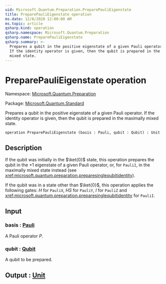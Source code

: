 ```yaml
---
uid: Microsoft.Quantum.Preparation.PreparePauliEigenstate
title: PreparePauliEigenstate operation
ms.date: 12/8/2020 12:00:00 AM
ms.topic: article
qsharp.kind: operation
qsharp.namespace: Microsoft.Quantum.Preparation
qsharp.name: PreparePauliEigenstate
qsharp.summary: >-
  Prepares a qubit in the positive eigenstate of a given Pauli operator.
  If the identity operator is given, then the qubit is prepared in the maximally
  mixed state.
---
```


# PreparePauliEigenstate operation

Namespace: [Microsoft.Quantum.Preparation](xref:Microsoft.Quantum.Preparation)

Package: [Microsoft.Quantum.Standard](https://nuget.org/packages/Microsoft.Quantum.Standard)


Prepares a qubit in the positive eigenstate of a given Pauli operator.If the identity operator is given, then the qubit is prepared in the maximallymixed state.

```qsharp
operation PreparePauliEigenstate (basis : Pauli, qubit : Qubit) : Unit
```


## Description

If the qubit was initially in the $\ket{0}$ state, this operation prepares thequbit in the $+1$ eigenstate of a given Pauli operator, or, for `PauliI`,in the maximally mixed state instead (see <xref:microsoft.quantum.preparation.preparesinglequbitidentity>).If the qubit was in a state other than $\ket{0}$, this operation applies the following gates:$H$ for `PauliX`, $HS$ for `PauliY`, $I$ for `PauliZ` and<xref:microsoft.quantum.preparation.preparesinglequbitidentity> for `PauliI`.

## Input

### basis : [Pauli](xref:microsoft.quantum.lang-ref.pauli)

A Pauli operator $P$.


### qubit : [Qubit](xref:microsoft.quantum.lang-ref.qubit)

A qubit to be prepared.



## Output : [Unit](xref:microsoft.quantum.lang-ref.unit)

